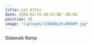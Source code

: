 ```yaml
---
title: Los Altos
date: 2024-02-15 09:47:00 -06:00
position: 28
image: "/uploads/SIDEWALK%20RAMP.jpg"
---
```


Sidewalk Ramp